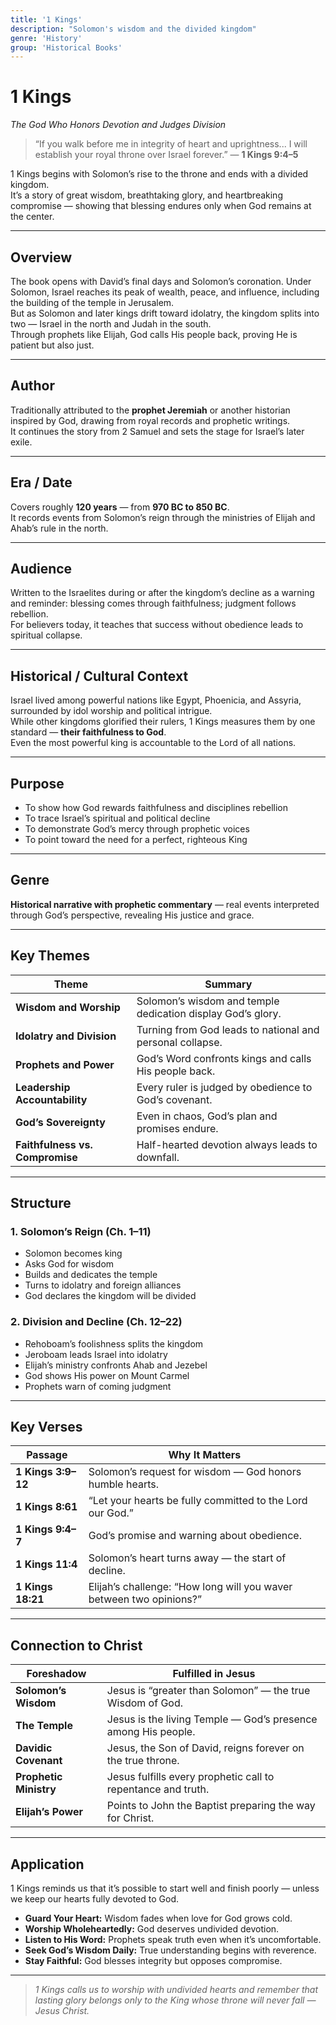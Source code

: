 ```yaml
---
title: '1 Kings'
description: "Solomon's wisdom and the divided kingdom"
genre: 'History'
group: 'Historical Books'
---
```


# 1 Kings  
*The God Who Honors Devotion and Judges Division*

> “If you walk before me in integrity of heart and uprightness... I will establish your royal throne over Israel forever.” — **1 Kings 9:4–5**

1 Kings begins with Solomon’s rise to the throne and ends with a divided kingdom.  
It’s a story of great wisdom, breathtaking glory, and heartbreaking compromise — showing that blessing endures only when God remains at the center.

---

## Overview  
The book opens with David’s final days and Solomon’s coronation. Under Solomon, Israel reaches its peak of wealth, peace, and influence, including the building of the temple in Jerusalem.  
But as Solomon and later kings drift toward idolatry, the kingdom splits into two — Israel in the north and Judah in the south.  
Through prophets like Elijah, God calls His people back, proving He is patient but also just.

---

## Author  
Traditionally attributed to the **prophet Jeremiah** or another historian inspired by God, drawing from royal records and prophetic writings.  
It continues the story from 2 Samuel and sets the stage for Israel’s later exile.

---

## Era / Date  
Covers roughly **120 years** — from **970 BC to 850 BC**.  
It records events from Solomon’s reign through the ministries of Elijah and Ahab’s rule in the north.

---

## Audience  
Written to the Israelites during or after the kingdom’s decline as a warning and reminder: blessing comes through faithfulness; judgment follows rebellion.  
For believers today, it teaches that success without obedience leads to spiritual collapse.

---

## Historical / Cultural Context  
Israel lived among powerful nations like Egypt, Phoenicia, and Assyria, surrounded by idol worship and political intrigue.  
While other kingdoms glorified their rulers, 1 Kings measures them by one standard — **their faithfulness to God**.  
Even the most powerful king is accountable to the Lord of all nations.

---

## Purpose  
- To show how God rewards faithfulness and disciplines rebellion  
- To trace Israel’s spiritual and political decline  
- To demonstrate God’s mercy through prophetic voices  
- To point toward the need for a perfect, righteous King  

---

## Genre  
**Historical narrative with prophetic commentary** — real events interpreted through God’s perspective, revealing His justice and grace.

---

## Key Themes  

| Theme | Summary |
|-------|----------|
| **Wisdom and Worship** | Solomon’s wisdom and temple dedication display God’s glory. |
| **Idolatry and Division** | Turning from God leads to national and personal collapse. |
| **Prophets and Power** | God’s Word confronts kings and calls His people back. |
| **Leadership Accountability** | Every ruler is judged by obedience to God’s covenant. |
| **God’s Sovereignty** | Even in chaos, God’s plan and promises endure. |
| **Faithfulness vs. Compromise** | Half-hearted devotion always leads to downfall. |

---

## Structure  

### 1. Solomon’s Reign (Ch. 1–11)  
- Solomon becomes king  
- Asks God for wisdom  
- Builds and dedicates the temple  
- Turns to idolatry and foreign alliances  
- God declares the kingdom will be divided  

### 2. Division and Decline (Ch. 12–22)  
- Rehoboam’s foolishness splits the kingdom  
- Jeroboam leads Israel into idolatry  
- Elijah’s ministry confronts Ahab and Jezebel  
- God shows His power on Mount Carmel  
- Prophets warn of coming judgment  

---

## Key Verses  

| Passage | Why It Matters |
|----------|----------------|
| **1 Kings 3:9–12** | Solomon’s request for wisdom — God honors humble hearts. |
| **1 Kings 8:61** | “Let your hearts be fully committed to the Lord our God.” |
| **1 Kings 9:4–7** | God’s promise and warning about obedience. |
| **1 Kings 11:4** | Solomon’s heart turns away — the start of decline. |
| **1 Kings 18:21** | Elijah’s challenge: “How long will you waver between two opinions?” |

---

## Connection to Christ  

| Foreshadow | Fulfilled in Jesus |
|-------------|-------------------|
| **Solomon’s Wisdom** | Jesus is “greater than Solomon” — the true Wisdom of God. |
| **The Temple** | Jesus is the living Temple — God’s presence among His people. |
| **Davidic Covenant** | Jesus, the Son of David, reigns forever on the true throne. |
| **Prophetic Ministry** | Jesus fulfills every prophetic call to repentance and truth. |
| **Elijah’s Power** | Points to John the Baptist preparing the way for Christ. |

---

## Application  
1 Kings reminds us that it’s possible to start well and finish poorly — unless we keep our hearts fully devoted to God.  
- **Guard Your Heart:** Wisdom fades when love for God grows cold.  
- **Worship Wholeheartedly:** God deserves undivided devotion.  
- **Listen to His Word:** Prophets speak truth even when it’s uncomfortable.  
- **Seek God’s Wisdom Daily:** True understanding begins with reverence.  
- **Stay Faithful:** God blesses integrity but opposes compromise.  

---

> *1 Kings calls us to worship with undivided hearts and remember that lasting glory belongs only to the King whose throne will never fall — Jesus Christ.*
